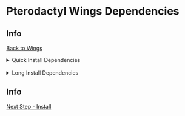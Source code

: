 # Pterodactyl Wings Dependencies

## Info

[Back to Wings](/Pterodactyl/2%20-%20Wings)

<details>
<summary>Quick Install Dependencies</summary>
<p>

```sh
set -x ; sudo dnf install -y dnf-utils device-mapper-persistent-data lvm2 && sudo dnf config-manager --add-repo=https://download.docker.com/linux/centos/docker-ce.repo && sudo dnf install -y https://download.docker.com/linux/centos/7/x86_64/stable/Packages/containerd.io-1.2.10-3.2.el7.x86_64.rpm && sudo dnf install -y docker-ce --nobest && sudo systemctl enable --now docker && sudo dnf install -y mariadb mariadb-server && sudo systemctl enable --now mariadb && sudo firewall-cmd --add-port 8080/tcp --permanent && sudo firewall-cmd --add-port 2022/tcp --permanent && sudo firewall-cmd --add-port 3306/tcp --permanent && sudo firewall-cmd --permanent --zone=trusted --change-interface=pterodactyl0 && sudo firewall-cmd --zone=trusted --add-masquerade --permanent && sudo firewall-cmd --reload ; set +x ; echo 'done'
```

</p>
</details>
&nbsp;

<details>
<summary>Long Install Dependencies</summary>
<p>

### Docker

```sh
sudo dnf install -y dnf-utils device-mapper-persistent-data lvm2

sudo dnf config-manager --add-repo=https://download.docker.com/linux/centos/docker-ce.repo

sudo dnf install -y https://download.docker.com/linux/centos/7/x86_64/stable/Packages/containerd.io-1.2.10-3.2.el7.x86_64.rpm

sudo dnf install -y docker-ce --nobest

sudo systemctl enable --now docker
```

### MariaDB

You only need to install MariaDB if the panel is not on the same machine

```sh
sudo dnf install -y mariadb mariadb-server

sudo systemctl enable --now mariadb
```

### FirewallD changes

```sh
sudo firewall-cmd --add-port 8080/tcp --permanent
sudo firewall-cmd --add-port 2022/tcp --permanent
sudo firewall-cmd --add-port 3306/tcp --permanent
sudo firewall-cmd --permanent --zone=trusted --change-interface=pterodactyl0
sudo firewall-cmd --zone=trusted --add-masquerade --permanent
sudo firewall-cmd --reload
```

</p>
</details>

## Info

[Next Step - Install](/Pterodactyl/2%20-%20Wings/2%20-%20Install.md)